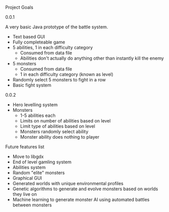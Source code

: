 Project Goals

0.0.1

A very basic Java prototype of the battle system.

- Text based GUI
- Fully completeable game
- 5 abilities, 1 in each difficulty category
    - Consumed from data file
    - Abilities don't actually do anything other than instantly kill the enemy
- 5 monsters
    - Consumed from data file
    - 1 in each difficulty category (known as level)
- Randomly select 5 monsters to fight in a row
- Basic fight system


0.0.2

- Hero levelling system
- Monsters
    - 1-5 abilities each
    - Limits on number of abilities based on level
    - Limit type of abilities based on level
    - Monsters randomly select ability
    - Monster ability does nothing to player


Future features list
- Move to libgdx
- End of level gamling system
- Abilities system
- Random "elite" monsters
- Graphical GUI
- Generated worlds with unique environmental profiles
- Genetic algorithms to generate and evolve monsters based on worlds they live on
- Machine learning to generate monster AI using automated battles between monsters
